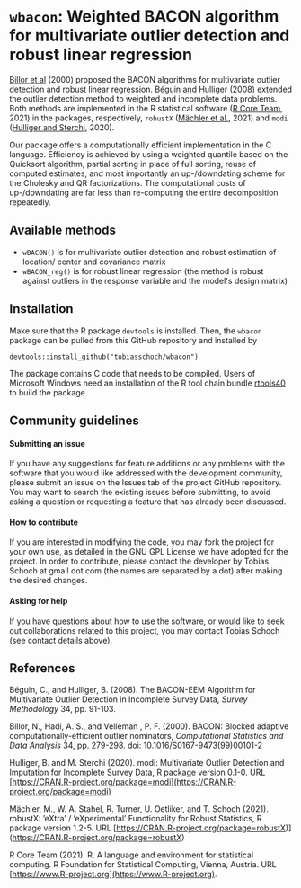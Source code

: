 # `wbacon`: Weighted BACON algorithm for multivariate outlier detection and robust linear regression

[Billor et al](#References) (2000) proposed the BACON
algorithms for multivariate outlier detection and robust linear
regression. [Béguin and Hulliger](#References) (2008) extended the
outlier detection method to weighted and incomplete data problems.
Both methods are implemented in the R statistical software
([R Core Team](#References), 2021) in the packages,
respectively, `robustX` ([Mächler et al.](#References), 2021) and
`modi` ([Hulliger and Sterchi](#References), 2020).

Our package offers a computationally efficient implementation in the C
language. Efficiency is achieved by using a weighted quantile based on the
Quicksort algorithm, partial sorting in place of full sorting, reuse
of computed estimates, and most importantly an up-/downdating scheme
for the Cholesky and QR factorizations. The computational costs of
up-/downdating are far less than re-computing the entire decomposition
repeatedly.

## Available methods

* `wBACON()` is for multivariate outlier detection and robust estimation of
location/ center and covariance matrix
* `wBACON_reg()` is for robust linear regression (the method is robust
against outliers in the response variable and the model's design matrix)

## Installation
Make sure that the R package `devtools` is installed. Then, the `wbacon`
package can be pulled from this GitHub repository and installed by
```
devtools::install_github("tobiasschoch/wbacon")
```

The package contains C code that needs to be compiled. Users of Microsoft
Windows need an installation of the R tool chain bundle
[rtools40](https://cran.r-project.org/bin/windows/Rtools/) to build
the package.

## Community guidelines

#### Submitting an issue
If you have any suggestions for feature additions or any problems with the
software that you would like addressed with the development community, please
submit an issue on the Issues tab of the project GitHub repository. You may
want to search the existing issues before submitting, to avoid asking a
question or requesting a feature that has already been discussed.

#### How to contribute
If you are interested in modifying the code, you may fork the project for
your own use, as detailed in the GNU GPL License we have adopted for the
project. In order to contribute, please contact the developer by Tobias
Schoch at gmail dot com (the names are separated by a dot) after making
the desired changes.

#### Asking for help
If you have questions about how to use the software, or would like to seek
out collaborations related to this project, you may contact Tobias Schoch
(see contact details above).

## References
Béguin, C., and Hulliger, B. (2008). The BACON-EEM Algorithm for Multivariate
Outlier Detection in Incomplete Survey Data, *Survey Methodology* 34,
pp. 91-103.

Billor, N., Hadi, A. S., and Velleman , P. F. (2000). BACON: Blocked adaptive
computationally-efficient outlier nominators,
*Computational Statistics and Data Analysis* 34, pp. 279-298.
doi: 10.1016/S0167-9473(99)00101-2

Hulliger, B. and M. Sterchi (2020). modi: Multivariate Outlier Detection and
Imputation for Incomplete Survey Data, R package version 0.1-0. URL
[https://CRAN.R-project.org/package=modi](https://CRAN.R-project.org/package=modi)

Mächler, M., W. A. Stahel, R. Turner, U. Oetliker, and T. Schoch (2021).
robustX: ’eXtra’ / ’eXperimental’ Functionality for Robust Statistics,
R package version 1.2-5. URL
[https://CRAN.R-project.org/package=robustX)] (https://CRAN.R-project.org/package=robustX)

R Core Team (2021). R. A language and environment for statistical computing.
R Foundation for Statistical Computing, Vienna, Austria.
URL [https://www.R-project.org](https://www.R-project.org).
